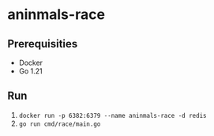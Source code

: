 # aninmals-race

## Prerequisities

- Docker
- Go 1.21

## Run

1. `docker run -p 6382:6379 --name aninmals-race -d redis`
2. `go run cmd/race/main.go`